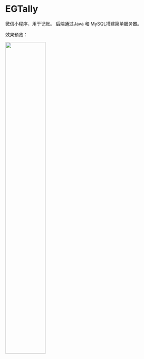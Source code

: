 # EGTally
微信小程序，用于记账。
后端通过Java 和 MySQL搭建简单服务器。

效果预览：

<img src="https://github.com/zhiqiu617/EGTally/assets/67064239/1badec2e-88ee-4902-a094-bb790672fa3b" width="50%" />
